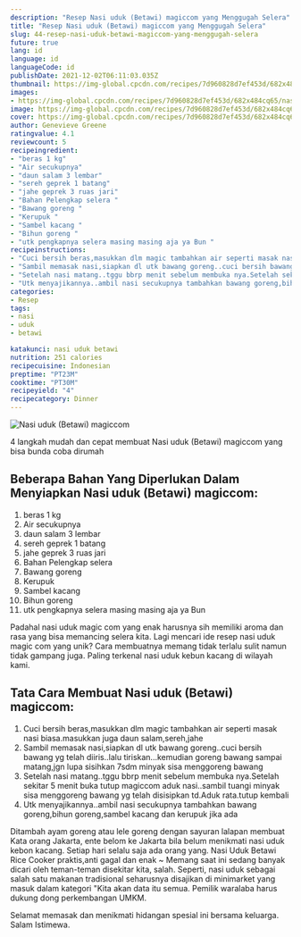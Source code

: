 ```yaml
---
description: "Resep Nasi uduk (Betawi) magiccom yang Menggugah Selera"
title: "Resep Nasi uduk (Betawi) magiccom yang Menggugah Selera"
slug: 44-resep-nasi-uduk-betawi-magiccom-yang-menggugah-selera
future: true
lang: id
language: id
languageCode: id
publishDate: 2021-12-02T06:11:03.035Z 
thumbnail: https://img-global.cpcdn.com/recipes/7d960828d7ef453d/682x484cq65/nasi-uduk-betawi-magiccom-foto-resep-utama.webp
images:
- https://img-global.cpcdn.com/recipes/7d960828d7ef453d/682x484cq65/nasi-uduk-betawi-magiccom-foto-resep-utama.webp
image: https://img-global.cpcdn.com/recipes/7d960828d7ef453d/682x484cq65/nasi-uduk-betawi-magiccom-foto-resep-utama.webp
cover: https://img-global.cpcdn.com/recipes/7d960828d7ef453d/682x484cq65/nasi-uduk-betawi-magiccom-foto-resep-utama.webp
author: Genevieve Greene
ratingvalue: 4.1
reviewcount: 5
recipeingredient:
- "beras 1 kg"
- "Air secukupnya"
- "daun salam 3 lembar"
- "sereh geprek 1 batang"
- "jahe geprek 3 ruas jari"
- "Bahan Pelengkap selera "
- "Bawang goreng "
- "Kerupuk "
- "Sambel kacang "
- "Bihun goreng "
- "utk pengkapnya selera masing masing aja ya Bun "
recipeinstructions:
- "Cuci bersih beras,masukkan dlm magic tambahkan air seperti masak nasi biasa.masukkan juga daun salam,sereh,jahe"
- "Sambil memasak nasi,siapkan dl utk bawang goreng..cuci bersih bawang yg telah diiris..lalu tiriskan...kemudian goreng bawang sampai matang,jgn lupa sisihkan 7sdm minyak sisa menggoreng bawang"
- "Setelah nasi matang..tggu bbrp menit sebelum membuka nya.Setelah sekitar 5 menit buka tutup magiccom aduk nasi..sambil tuangi minyak sisa menggoreng bawang yg telah disisipkan td.Aduk rata.tutup kembali"
- "Utk menyajikannya..ambil nasi secukupnya tambahkan bawang goreng,bihun goreng,sambel kacang dan kerupuk jika ada"
categories:
- Resep
tags:
- nasi
- uduk
- betawi

katakunci: nasi uduk betawi 
nutrition: 251 calories
recipecuisine: Indonesian
preptime: "PT23M"
cooktime: "PT30M"
recipeyield: "4"
recipecategory: Dinner
---
```



![Nasi uduk (Betawi) magiccom](https://img-global.cpcdn.com/recipes/7d960828d7ef453d/682x484cq65/nasi-uduk-betawi-magiccom-foto-resep-utama.webp)

4 langkah mudah dan cepat membuat  Nasi uduk (Betawi) magiccom yang bisa bunda coba dirumah

<!--inarticleads1-->

## Beberapa Bahan Yang Diperlukan Dalam Menyiapkan Nasi uduk (Betawi) magiccom:

1. beras 1 kg
1. Air secukupnya
1. daun salam 3 lembar
1. sereh geprek 1 batang
1. jahe geprek 3 ruas jari
1. Bahan Pelengkap selera 
1. Bawang goreng 
1. Kerupuk 
1. Sambel kacang 
1. Bihun goreng 
1. utk pengkapnya selera masing masing aja ya Bun 

Padahal nasi uduk magic com yang enak harusnya sih memiliki aroma dan rasa yang bisa memancing selera kita. Lagi mencari ide resep nasi uduk magic com yang unik? Cara membuatnya memang tidak terlalu sulit namun tidak gampang juga. Paling terkenal nasi uduk kebun kacang di wilayah kami. 

<!--inarticleads2-->

## Tata Cara Membuat Nasi uduk (Betawi) magiccom:

1. Cuci bersih beras,masukkan dlm magic tambahkan air seperti masak nasi biasa.masukkan juga daun salam,sereh,jahe
1. Sambil memasak nasi,siapkan dl utk bawang goreng..cuci bersih bawang yg telah diiris..lalu tiriskan...kemudian goreng bawang sampai matang,jgn lupa sisihkan 7sdm minyak sisa menggoreng bawang
1. Setelah nasi matang..tggu bbrp menit sebelum membuka nya.Setelah sekitar 5 menit buka tutup magiccom aduk nasi..sambil tuangi minyak sisa menggoreng bawang yg telah disisipkan td.Aduk rata.tutup kembali
1. Utk menyajikannya..ambil nasi secukupnya tambahkan bawang goreng,bihun goreng,sambel kacang dan kerupuk jika ada


Ditambah ayam goreng atau lele goreng dengan sayuran lalapan membuat Kata orang Jakarta, ente belom ke Jakarta bila belum menikmati nasi uduk kebon kacang. Setiap hari selalu saja ada orang yang. Nasi Uduk Betawi Rice Cooker praktis,anti gagal dan enak ~ Memang saat ini sedang banyak dicari oleh teman-teman disekitar kita, salah. Seperti, nasi uduk sebagai salah satu makanan tradisional seharusnya disajikan di minimarket yang masuk dalam kategori &#34;Kita akan data itu semua. Pemilik waralaba harus dukung dong perkembangan UMKM. 

Selamat memasak dan menikmati hidangan spesial ini bersama keluarga. Salam Istimewa.
